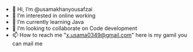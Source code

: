 - 👋 Hi, I’m @usamakhanyousafzai
- 👀 I’m interested in online working 
- 🌱 I’m currently learning Java 
- 💞️ I’m looking to collaborate on Code development
- 📫 How to reach me "x.usama0349@gmail.com" here is my gamil you can mail me 

<!---
usamakhanyousafzai/usamakhanyousafzai is a ✨ special ✨ repository because its `README.md` (this file) appears on your GitHub profile.
You can click the Preview link to take a look at your changes.
--->
